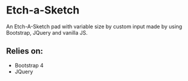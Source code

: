 # Etch-a-Sketch

An Etch-A-Sketch pad with variable size by custom input made by using Bootstrap, JQuery and vanilla JS.

## Relies on:

* Bootstrap 4
* JQuery


